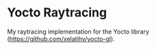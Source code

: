 # Yocto Raytracing
My raytracing implementation for the Yocto library (https://github.com/xelatihy/yocto-gl).
